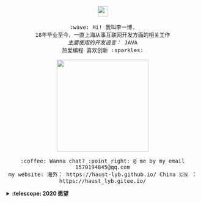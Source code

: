 <p align="center">
  <img src="https://user-images.githubusercontent.com/5679180/79618120-0daffb80-80be-11ea-819e-d2b0fa904d07.gif" width="27px">
  <br><br>
  <samp>
    :wave: Hi! 我叫李一博.
    <br>18年毕业至今，一直上海从事互联网开发方面的相关工作
    <br><em>主要使用的开发语言：</em> JAVA
    <br>热爱编程 喜欢创新 :sparkles:
    <br>
    <br>
    <img src="https://i.imgur.com/kdKhgx6.gif" width="240px" align="center">
    <br>
    <br>
    :coffee: Wanna chat? :point_right: @ me by my email 1570194845@qq.com
    <br>
    my website: 海外： https://haust-lyb.github.io/ China 🇨🇳 ： https://haust_lyb.gitee.io/
  </samp>
</p>

<details>
  <summary><b>:telescope: 2020 愿望</b></summary>
  2020 疫情影响之下的世界，最大的希望就是人类能走出新冠阴霾，重拾自有开放的光明
</details>
